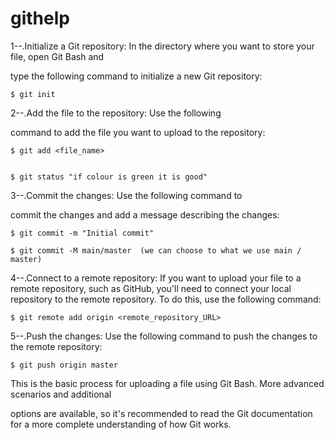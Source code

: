 # githelp


1--.Initialize a Git repository: In the directory where you want to store your file, open Git Bash and

  type the following command to initialize a new Git repository:


    $ git init



2--.Add the file to the repository: Use the following 

command to add the file you want to upload to the repository:

    $ git add <file_name>


    $ git status "if colour is green it is good" 




3--.Commit the changes: Use the following command to 

commit the changes and add a message describing the changes:


    $ git commit -m "Initial commit"

    $ git commit -M main/master  (we can choose to what we use main / master)
 


4--.Connect to a remote repository: If you want to upload your
 file to a remote repository, such as GitHub, you'll need to 
connect your local repository to the remote repository. 
To do this, use the following command:



    $ git remote add origin <remote_repository_URL>



5--.Push the changes: Use the following command to push
the changes to the remote repository:

   
    $ git push origin master




This is the basic process for uploading a file using Git Bash. More advanced scenarios and additional 

options are available, so it's recommended to read the Git documentation for a more complete understanding of how Git works.
